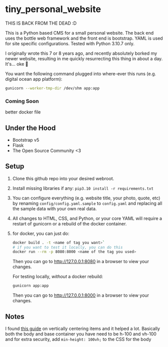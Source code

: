 tiny_personal_website
=====================

THIS IS BACK FROM THE DEAD :D

This is a Python based CMS for a small personal website. The back end uses
the bottle web framework and the front end is bootstrap. YAML is used for site
 specific configurations. Tested with Python 3.10.7 only.

 I originally wrote this 7 or 8 years ago, and recently absolutely borked my
 newer website, resulting in me quickly resurrecting this thing in about a
 day. It's... oke :shrug:

 You want the following command plugged into where-ever this runs
 (e.g. digital ocean app platform):
 ```bash
 gunicorn --worker-tmp-dir /dev/shm app:app
 ```

### Coming Soon
better docker file

Under the Hood
--------------
* Bootstrap v5
* Flask
* The Open Source Community <3


## Setup

1. Clone this github repo into your desired webroot.

2. Install missing libraries if any: `pip3.10 install -r requirements.txt`

3. You can configure everything (e.g. website title, your photo, quote, etc)
   by renaming `config/config.yaml.sample` to `config.yaml` and replacing all 
   the sample data with your own real data.

5. All changes to HTML, CSS, and Python, or your core YAML will require a
   restart of gunicorn or a rebuild of the docker container.

6. for docker, you can just do:
   ```bash
   docker build . -t <name of tag you want>`
   # if you want to test it locally, you can do this
   docker run --rm -p 8080:8000 <name of the tag you used>
   ```
   Then you can go to http://127.0.0.1:8080 in a browser to view your changes.

   For testing locally, _without_ a docker rebuild:
   ```bash
   gunicorn app:app
   ```
   Then you can go to http://127.0.0.1:8000 in a browser to view your changes.

## Notes
I found [this guide](https://stackoverflow.com/questions/68558955/bootstrap-centering-container-in-the-middle-of-the-page)
on vertically centering items and it helped a lot. Basically both the body and
base container you have need to be h-100 and vh-100 and for extra security, 
add `min-height: 100vh;` to the CSS for the body
